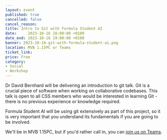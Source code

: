 ```yaml
---
layout: event
published: true
cancelled: false
cancel_reason:
title: Intro to Git with Formula Student AI
date:     2023-10-16 18:00:00 +0100
date_end: 2023-10-16 19:00:00 +0100
banner: 2023-10-16-git-with-formula-student-ai.png
location: MVB 1.15PC or Teams
ticket_link:
price: Free
category:
- Social
- Workshop
---
```


Dr David Bernhard will be delivering an introduction to git talk. Git is a crucial piece of software when working on collaborative codebases. This talk is open to all CSS members who would be interested in learning Git - there is no previous experience or knowledge required.

Formula Student AI will be using git extensively as part of this project, so it is very important that you understand its fundamentals if you are going to be involved.

We'll be in MVB 1.15PC, but if you'd rather call in, you can [join us on Teams](https://teams.microsoft.com/l/meetup-join/19%3AiDcBRB0rhUTJVSmSIavEgiisw6-SC0Y-gP5m6YBoYo01%40thread.tacv2/1696588846504?context=%7B%22Tid%22%3A%22b2e47f30-cd7d-4a4e-a5da-b18cf1a4151b%22%2C%22Oid%22%3A%22ca49d28a-4744-46ae-88b4-ac57436104b9%22%7D).
